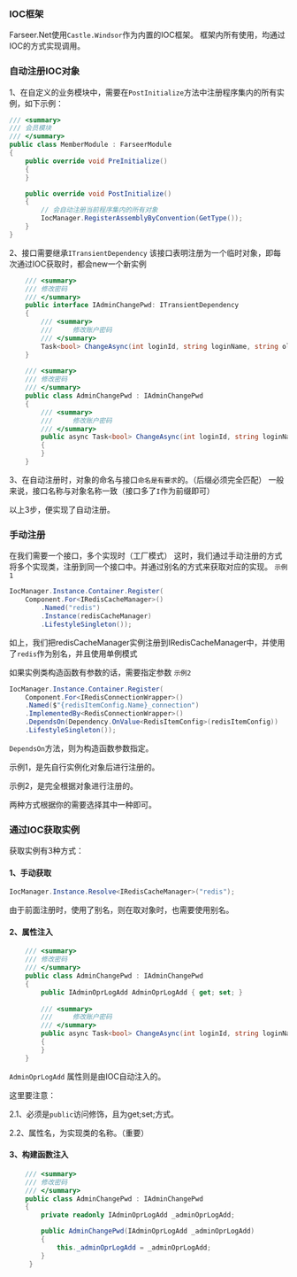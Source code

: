 ### IOC框架
Farseer.Net使用`Castle.Windsor`作为内置的IOC框架。
框架内所有使用，均通过IOC的方式实现调用。

### 自动注册IOC对象
1、在自定义的业务模块中，需要在`PostInitialize`方法中注册程序集内的所有实例，如下示例：
```c#
/// <summary>
/// 会员模块
/// </summary>
public class MemberModule : FarseerModule
{
    public override void PreInitialize()
    {
    }

    public override void PostInitialize()
    {
        // 会自动注册当前程序集内的所有对象
        IocManager.RegisterAssemblyByConvention(GetType());
    }
}
```

2、接口需要继承`ITransientDependency`
该接口表明注册为一个临时对象，即每次通过IOC获取时，都会new一个新实例

```c#
    /// <summary>
    /// 修改密码
    /// </summary>
    public interface IAdminChangePwd: ITransientDependency
    {
        /// <summary>
        ///     修改账户密码
        /// </summary>
        Task<bool> ChangeAsync(int loginId, string loginName, string oldPwd, string newPwd, string reqIp);
    }
    
    /// <summary>
    /// 修改密码
    /// </summary>
    public class AdminChangePwd : IAdminChangePwd
    {
        /// <summary>
        ///     修改账户密码
        /// </summary>
        public async Task<bool> ChangeAsync(int loginId, string loginName, string oldPwd, string newPwd, string reqIp)
        {
        }
    }
```
3、在自动注册时，对象的命名与接口`命名是有要求`的。（后缀必须完全匹配）
一般来说，接口名称与对象名称一致（接口多了`I`作为前缀即可）

以上3步，便实现了自动注册。

### 手动注册
在我们需要一个接口，多个实现时（工厂模式）
这时，我们通过手动注册的方式将多个实现类，注册到同一个接口中。并通过别名的方式来获取对应的实现。
`示例1`
```c#
IocManager.Instance.Container.Register(
    Component.For<IRedisCacheManager>()
        .Named("redis")
        .Instance(redisCacheManager)
        .LifestyleSingleton());
```
如上，我们把redisCacheManager实例注册到IRedisCacheManager中，并使用了`redis`作为别名，并且使用单例模式

如果实例类构造函数有参数的话，需要指定参数
`示例2`
```c#
IocManager.Instance.Container.Register(
    Component.For<IRedisConnectionWrapper>()
    .Named($"{redisItemConfig.Name}_connection")
    .ImplementedBy<RedisConnectionWrapper>()
    .DependsOn(Dependency.OnValue<RedisItemConfig>(redisItemConfig))
    .LifestyleSingleton());
```
`DependsOn`方法，则为构造函数参数指定。

示例1，是先自行实例化对象后进行注册的。

示例2，是完全根据对象进行注册的。

两种方式根据你的需要选择其中一种即可。

### 通过IOC获取实例
获取实例有3种方式：
#### 1、手动获取
```c#
IocManager.Instance.Resolve<IRedisCacheManager>("redis");
```
由于前面注册时，使用了别名，则在取对象时，也需要使用别名。

#### 2、属性注入
```c#
    /// <summary>
    /// 修改密码
    /// </summary>
    public class AdminChangePwd : IAdminChangePwd
    {
        public IAdminOprLogAdd AdminOprLogAdd { get; set; }
        
        /// <summary>
        ///     修改账户密码
        /// </summary>
        public async Task<bool> ChangeAsync(int loginId, string loginName, string oldPwd, string newPwd, string reqIp)
        {
        }
    }
```
`AdminOprLogAdd` 属性则是由IOC自动注入的。

这里要注意：

2.1、必须是`public`访问修饰，且为get;set;方式。

2.2、属性名，为实现类的名称。（重要）

#### 3、构建函数注入
```c#
    /// <summary>
    /// 修改密码
    /// </summary>
    public class AdminChangePwd : IAdminChangePwd
    {
        private readonly IAdminOprLogAdd _adminOprLogAdd;

        public AdminChangePwd(IAdminOprLogAdd _adminOprLogAdd)
        {
            this._adminOprLogAdd = _adminOprLogAdd;
        }
     }
```